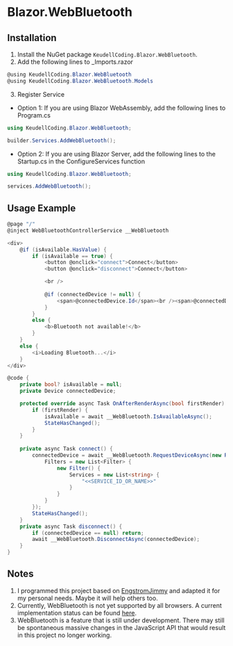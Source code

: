 # Blazor.WebBluetooth

## Installation
1. Install the NuGet package `KeudellCoding.Blazor.WebBluetooth`.
2. Add the following lines to _Imports.razor
```csharp
@using KeudellCoding.Blazor.WebBluetooth
@using KeudellCoding.Blazor.WebBluetooth.Models
```
3. Register Service
  * Option 1: If you are using Blazor WebAssembly, add the following lines to Program.cs
  ```csharp
  using KeudellCoding.Blazor.WebBluetooth;
  
  builder.Services.AddWebBluetooth();
  ```
  * Option 2: If you are using Blazor Server, add the following lines to the Startup.cs in the ConfigureServices function
  ```csharp
  using KeudellCoding.Blazor.WebBluetooth;
  
  services.AddWebBluetooth();
  ```

## Usage Example
```csharp
@page "/"
@inject WebBluetoothControllerService __WebBluetooth

<div>
    @if (isAvailable.HasValue) {
        if (isAvailable == true) {
            <button @onclick="connect">Connect</button>
            <button @onclick="disconnect">Connect</button>

            <br />
            
            @if (connectedDevice != null) {
                <span>@connectedDevice.Id</span><br /><span>@connectedDevice.Name</span>
            }
        }
        else {
            <b>Bluetooth not available!</b>
        }
    }
    else {
        <i>Loading Bluetooth...</i>
    }
</div>

@code {
    private bool? isAvailable = null;
    private Device connectedDevice;

    protected override async Task OnAfterRenderAsync(bool firstRender) {
        if (firstRender) {
            isAvailable = await __WebBluetooth.IsAvailableAsync();
            StateHasChanged();
        }
    }
    
    private async Task connect() {
        connectedDevice = await __WebBluetooth.RequestDeviceAsync(new RequestDeviceQuery() {
            Filters = new List<Filter> {
                new Filter() {
                    Services = new List<string> {
                        "<<SERVICE_ID_OR_NAME>>"
                    }
                }
            }
        });
        StateHasChanged();
    }
    private async Task disconnect() {
        if (connectedDevice == null) return;
        await __WebBluetooth.DisconnectAsync(connectedDevice);
    }
}
```

## Notes
1. I programmed this project based on [EngstromJimmy](https://github.com/EngstromJimmy/Blazm.Bluetooth) and adapted it for my personal needs. Maybe it will help others too.
2. Currently, WebBluetooth is not yet supported by all browsers. A current implementation status can be found [here](https://github.com/WebBluetoothCG/web-bluetooth/blob/main/implementation-status.md).
3. WebBluetooth is a feature that is still under development. There may still be spontaneous massive changes in the JavaScript API that would result in this project no longer working.
